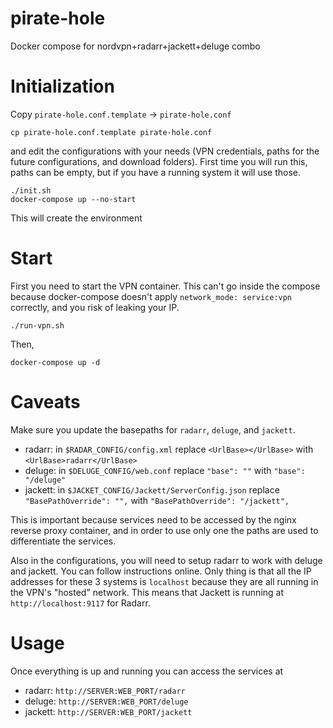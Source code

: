# pirate-hole
Docker compose for nordvpn+radarr+jackett+deluge combo

# Initialization
Copy `pirate-hole.conf.template` -> `pirate-hole.conf`
```
cp pirate-hole.conf.template pirate-hole.conf
```

and edit the configurations with your needs (VPN credentials, paths for the future configurations, and download folders). First time you will run this, paths can be empty, but if you have a running system it will use those.

```
./init.sh
docker-compose up --no-start
```
This will create the environment

# Start

First you need to start the VPN container. This can't go inside the compose because docker-compose doesn't apply `network_mode: service:vpn` correctly, and you risk of leaking your IP.
```
./run-vpn.sh
```
Then,
```
docker-compose up -d
```

# Caveats

Make sure you update the basepaths for `radarr`, `deluge`, and `jackett`.

- radarr: in `$RADAR_CONFIG/config.xml` replace `<UrlBase></UrlBase>` with `<UrlBase>radarr</UrlBase>`
- deluge: in `$DELUGE_CONFIG/web.conf` replace `"base": ""` with `"base": "/deluge"`
- jackett: in `$JACKET_CONFIG/Jackett/ServerConfig.json` replace `"BasePathOverride": "",` with `"BasePathOverride": "/jackett",`

This is important because services need to be accessed by the nginx reverse proxy container, and in order to use only one the paths are used to differentiate the services.

Also in the configurations, you will need to setup radarr to work with deluge and jackett. You can follow instructions online. Only thing is that all the IP addresses for these 3 systems is `localhost` because they are all running in the VPN's "hosted" network. This means that Jackett is running at `http://localhost:9117` for Radarr.

# Usage
Once everything is up and running you can access the services at
- radarr: `http://SERVER:WEB_PORT/radarr`
- deluge: `http://SERVER:WEB_PORT/deluge`
- jackett: `http://SERVER:WEB_PORT/jackett`

